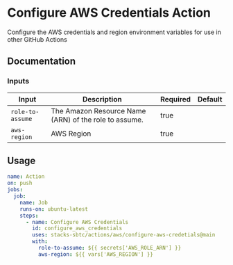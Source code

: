 # Configure AWS Credentials Action

Configure the AWS credentials and region environment variables for use in other GitHub Actions

## Documentation

### Inputs

| Input            | Description                                           | Required | Default |
| ---------------- | ----------------------------------------------------- | -------- | ------- |
| `role-to-assume` | The Amazon Resource Name (ARN) of the role to assume. | true     |         |
| `aws-region`     | AWS Region                                            | true     |         |

## Usage

```yaml
name: Action
on: push
jobs:
  job:
    name: Job
    runs-on: ubuntu-latest
    steps:
      - name: Configure AWS Credentials
        id: configure_aws_credentials
        uses: stacks-sbtc/actions/aws/configure-aws-credetials@main
        with:
          role-to-assume: ${{ secrets['AWS_ROLE_ARN'] }}
          aws-region: ${{ vars['AWS_REGION'] }}
```
